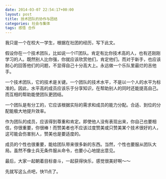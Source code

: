 ```yaml
---
date: 2014-03-07 22:54:17+00:00
layout: post
title: 技术团队的协作与团结
categories: 社会与集体
tags: 感悟 合作
---
```


我只是一个在校大一学生，根据在社团的经历，写下此文。

假设你在一个技术团队，比如说一个IT团队。肯定有比你技术高的人，也有还刚刚学习的人。既然别人比你强，你就应该欣赏他们，肯定他们。而对于新手，也应该耐心的回答他们的问题，不显得自己十分高大上。永远做一个乐队里最烂的吉他手。

一个技术团队，它的技术是关键。一个团队的技术水平，不是以一个人的水平为标准的。因此，水平高的成员应该乐于分享知识，在帮助别人的同时还能提高自己。而互相的帮助能使团队更团结。

一个团队是有分工的，它应该根据实际的需求和成员的能力分配。合适、到位的分配能极大地提升效率。

作为团队的成员，应该得到尊重和肯定。即使他人没有表现出来，你自己也要相信，你很重要，你很棒！而赞美者也不应该过度赞美或只赞美某个技术很好的人，这可能会伤害别人，赞美也是要适度的。

成员的个性也很重要，能给团队带来很多新的东西。当然，个性也要服从团队大局。虽然不像士兵无条件服从命令，也要小心地提出意见。

最后，大家一起朝着目标奋斗，一起获得快乐，感觉很美好啊～～

先就写这么点吧，快11点了。









